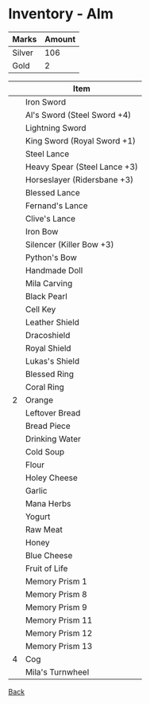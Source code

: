 # Inventory - Alm

| Marks  | Amount |
| ------ | ------ |
| Silver | 106    |
| Gold   | 2      |

| <!-- --> | Item                         |
| -------- | ---------------------------- |
|          | Iron Sword                   |
|          | Al's Sword (Steel Sword +4)  |
|          | Lightning Sword              |
|          | King Sword (Royal Sword +1)  |
|          | Steel Lance                  |
|          | Heavy Spear (Steel Lance +3) |
|          | Horseslayer (Ridersbane +3)  |
|          | Blessed Lance                |
|          | Fernand's Lance              |
|          | Clive's Lance                |
|          | Iron Bow                     |
|          | Silencer (Killer Bow +3)     |
|          | Python's Bow                 |
|          | Handmade Doll                |
|          | Mila Carving                 |
|          | Black Pearl                  |
|          | Cell Key                     |
|          | Leather Shield               |
|          | Dracoshield                  |
|          | Royal Shield                 |
|          | Lukas's Shield               |
|          | Blessed Ring                 |
|          | Coral Ring                   |
| 2        | Orange                       |
|          | Leftover Bread               |
|          | Bread Piece                  |
|          | Drinking Water               |
|          | Cold Soup                    |
|          | Flour                        |
|          | Holey Cheese                 |
|          | Garlic                       |
|          | Mana Herbs                   |
|          | Yogurt                       |
|          | Raw Meat                     |
|          | Honey                        |
|          | Blue Cheese                  |
|          | Fruit of Life                |
|          | Memory Prism 1               |
|          | Memory Prism 8               |
|          | Memory Prism 9               |
|          | Memory Prism 11              |
|          | Memory Prism 12              |
|          | Memory Prism 13              |
| 4        | Cog                          |
|          | Mila's Turnwheel             |

[Back](README.md)
